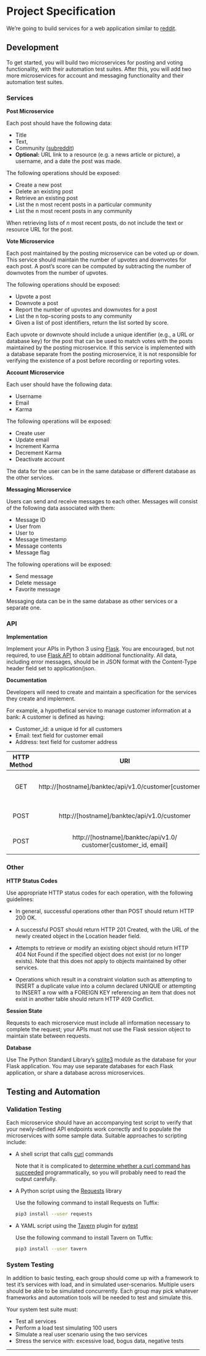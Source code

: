 # Project Specification

We’re going to build services for a web application similar to [reddit][1].

## Development

To get started, you will build two microservices for posting and voting functionality, with their automation test suites. After this, you will add two more microservices for account and messaging functionality and their automation test suites.

### Services

**Post Microservice**

Each post should have the following data:

+ Title
+ Text,
+ Community ([subreddit][2])
+ **Optional:** URL link to a resource (e.g. a news article or picture), a username, and a date the post was made.

The following operations should be exposed:

+ Create a new post
+ Delete an existing post
+ Retrieve an existing post
+ List the n most recent posts in a particular community
+ List the n most recent posts in any community

When retrieving lists of *n* most recent posts, do not include the text or resource URL for the post.


**Vote Microservice**

Each post maintained by the posting microservice can be voted up or down. This service should maintain the number of upvotes and downvotes for each post. A post’s score can be computed by subtracting the number of downvotes from the number of upvotes.

The following operations should be exposed:

+ Upvote a post
+ Downvote a post
+ Report the number of upvotes and downvotes for a post
+ List the n top-scoring posts to any community
+ Given a list of post identifiers, return the list sorted by score.

Each upvote or downvote should include a unique identifier (e.g., a URL or database key) for the post that can be used to match votes with the posts maintained by the posting microservice.
If this service is implemented with a database separate from the posting microservice, it is not responsible for verifying the existence of a post before recording or reporting votes.


**Account Microservice**

Each user should have the following data:

+ Username
+ Email
+ Karma

The following operations will be exposed:

+ Create user
+ Update email
+ Increment Karma
+ Decrement Karma
+ Deactivate account

The data for the user can be in the same database or different database as the other services.


**Messaging Microservice**

Users can send and receive messages to each other. Messages will consist of the following data associated with them:

+ Message ID
+ User from
+ User to
+ Message timestamp
+ Message contents
+ Message flag

The following operations will be exposed:

+ Send message
+ Delete message
+ Favorite message

Messaging data can be in the same database as other services or a separate one.


### API

**Implementation**

Implement your APIs in Python 3 using [Flask][3]. You are encouraged, but not required, to use [Flask API][4] to obtain additional functionality.
All data, including error messages, should be in JSON format with the Content-Type header field set to application/json.


**Documentation**

Developers will need to create and maintain a specification for the services they create and implement.

For example, a hypothetical service to manage customer information at a bank: A customer is defined as having:

+ Customer_id: a unique id for all customers
+ Email: text field for customer email
+ Address: text field for customer address

| HTTP Method | URI                                                                 | Action                             |
|:-----------:|:-------------------------------------------------------------------:|:----------------------------------:|
| GET         | http://[hostname]/banktec/api/v1.0/customer[customer_id]            | Retrieve a list of customer IDs    |
| POST        | http://[hostname]/banktec/api/v1.0/customer                         | Create a new customer              |
| POST        | http://[hostname]/banktec/api/v1.0/ customer[customer_id, email]    | Update customer’s email            |


### Other

**HTTP Status Codes**

Use appropriate HTTP status codes for each operation, with the following guidelines:

+ In general, successful operations other than POST should return HTTP 200 OK.

+ A successful POST should return HTTP 201 Created, with the URL of the newly created object in the Location header field.

+ Attempts to retrieve or modify an existing object should return HTTP 404 Not Found if the specified object does not exist (or no longer exists). Note that this does not apply to objects maintained by other services.

+ Operations which result in a constraint violation such as attempting to INSERT a duplicate value into a column declared UNIQUE or attempting to INSERT a row with a FOREIGN KEY referencing an item that does not exist in another table should return HTTP 409 Conflict.


**Session State**

Requests to each microservice must include all information necessary to complete the request; your APIs must not use the Flask session object to maintain state between requests.


**Database**

Use The Python Standard Library’s [sqlite3][5] module as the database for your Flask application. You may use separate databases for each Flask application, or share a database across microservices.



## Testing and Automation

### Validation Testing

Each microservice should have an accompanying test script to verify that your newly-defined API endpoints work correctly and to populate the microservices with some sample data. Suitable approaches to scripting include:

+ A shell script that calls [curl][6] commands

  Note that it is complicated to [determine whether a curl command has succeeded][7] programmatically, so you will probably need to read the output carefully.

+ A Python script using the [Requests][8] library

  Use the following command to install Requests on Tuffix:

  ```zsh
  pip3 install --user requests
  ```

+ A YAML script using the [Tavern][9] plugin for [pytest][10]

  Use the following command to install Tavern on Tuffix:

  ```zsh
  pip3 install --user tavern
  ```


### System Testing

In addition to basic testing, each group should come up with a framework to test it’s services with load, and in simulated user-scenarios. Multiple users should be able to be simulated concurrently. Each group may pick whatever frameworks and automation tools will be needed to test and simulate this.

Your system test suite must:

+ Test all services
+ Perform a load test simulating 100 users
+ Simulate a real user scenario using the two services
+ Stress the service with: excessive load, bogus data, negative tests


---


[1]: https://www.reddit.com
[2]: https://www.dictionary.com/e/slang/subreddit/
[3]: https://flask.palletsprojects.com/en/2.3.x/
[4]: https://flask.palletsprojects.com/en/1.1.x/#api-reference
[5]: https://docs.python.org/3.10/library/sqlite3.html
[6]: https://alvinalexander.com/web/using-curl-scripts-to-test-restful-web-services/
[7]: https://stackoverflow.com/questions/38905489/how-to-check-if-curl-was-successful-and-print-a-message
[8]: https://realpython.com/api-integration-in-python/
[9]: https://taverntesting.github.io
[10]: https://docs.pytest.org/en/7.3.x/
